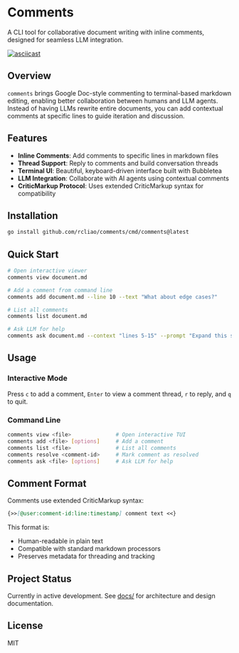 # Comments

A CLI tool for collaborative document writing with inline comments, designed for seamless LLM integration.

[![asciicast](https://asciinema.org/a/z6fSaof32MYS36NOtZ5Oj84Lf.svg)](https://asciinema.org/a/z6fSaof32MYS36NOtZ5Oj84Lf)

## Overview

`comments` brings Google Doc-style commenting to terminal-based markdown editing, enabling better collaboration between humans and LLM agents. Instead of having LLMs rewrite entire documents, you can add contextual comments at specific lines to guide iteration and discussion.

## Features

- **Inline Comments**: Add comments to specific lines in markdown files
- **Thread Support**: Reply to comments and build conversation threads
- **Terminal UI**: Beautiful, keyboard-driven interface built with Bubbletea
- **LLM Integration**: Collaborate with AI agents using contextual comments
- **CriticMarkup Protocol**: Uses extended CriticMarkup syntax for compatibility

## Installation

```bash
go install github.com/rcliao/comments/cmd/comments@latest
```

## Quick Start

```bash
# Open interactive viewer
comments view document.md

# Add a comment from command line
comments add document.md --line 10 --text "What about edge cases?"

# List all comments
comments list document.md

# Ask LLM for help
comments ask document.md --context "lines 5-15" --prompt "Expand this section"
```

## Usage

### Interactive Mode

Press `c` to add a comment, `Enter` to view a comment thread, `r` to reply, and `q` to quit.

### Command Line

```bash
comments view <file>              # Open interactive TUI
comments add <file> [options]     # Add a comment
comments list <file>              # List all comments
comments resolve <comment-id>     # Mark comment as resolved
comments ask <file> [options]     # Ask LLM for help
```

## Comment Format

Comments use extended CriticMarkup syntax:

```markdown
{>>[@user:comment-id:line:timestamp] comment text <<}
```

This format is:
- Human-readable in plain text
- Compatible with standard markdown processors
- Preserves metadata for threading and tracking

## Project Status

Currently in active development. See [docs/](docs/) for architecture and design documentation.

## License

MIT
